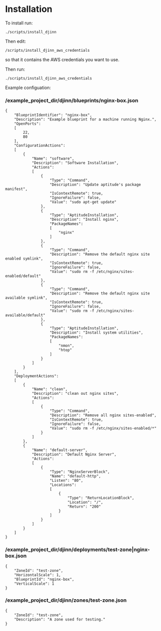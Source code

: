 Installation
============

To install run:

    ./scripts/install_djinn

Then edit:

    /scripts/install_djinn_aws_credentials

so that it contains the AWS credentials you want to use.

Then run:

    ./scripts/install_djinn_aws_credentials



Example configuation:

### /example_project_dir/djinn/blueprints/nginx-box.json

    {
        "BlueprintIdentifier": "nginx-box",
        "Description": "Example blueprint for a machine running Nginx.",
        "OpenPorts":
        [
            22,
            80
        ],
        "ConfigurationActions":
        [
            {
                "Name": "software",
                "Description": "Software Installation",
                "Actions":
                [
                    {
                        "Type": "Command",
                        "Description": "Update aptitude's package manifest",
                        "IsContextRemote": true,
                        "IgnoreFailure": false,
                        "Value": "sudo apt-get update"
                    },
                    {
                        "Type": "AptitudeInstallation",
                        "Description": "Install nginx",
                        "PackageNames":
                        [
                            "nginx"
                        ]
                    },
                    {
                        "Type": "Command",
                        "Description": "Remove the default nginx site enabled symlink",
                        "IsContextRemote": true,
                        "IgnoreFailure": false,
                        "Value": "sudo rm -f /etc/nginx/sites-enabled/default"
                    },
                    {
                        "Type": "Command",
                        "Description": "Remove the default nginx site available symlink",
                        "IsContextRemote": true,
                        "IgnoreFailure": false,
                        "Value": "sudo rm -f /etc/nginx/sites-available/default"
                    },
                    {
                        "Type": "AptitudeInstallation",
                        "Description": "Install system utilities",
                        "PackageNames":
                        [
                            "nmon",
                            "htop"
                        ]
                    }
                ]
            }
        ],
        "DeploymentActions":
        [
            {
                "Name": "clean",
                "Description": "clean out nginx sites",
                "Actions":
                [
                    {
                        "Type": "Command",
                        "Description": "Remove all nginx sites-enabled",
                        "IsContextRemote": true,
                        "IgnoreFailure": false,
                        "Value": "sudo rm -f /etc/nginx/sites-enabled/*"
                    }
                ]
            },
            {
                "Name": "default-server",
                "Description": "Default Nginx Server",
                "Actions":
                [
                    {
                        "Type": "NginxServerBlock",
                        "Name": "default-http",
                        "Listen": "80",
                        "Locations":
                        [
                            {
                                "Type": "ReturnLocationBlock",
                                "Location": "/",
                                "Return": "200"
                            }
                        ]
                    }
                ]
            }
        ]
    }

### /example_project_dir/djinn/deployments/test-zone|nginx-box.json

    {
        "ZoneId": "test-zone",
        "HorizontalScale": 1,
        "BlueprintId": "nginx-box",
        "VerticalScale": 1
    }


### /example_project_dir/djinn/zones/test-zone.json

    {
        "ZoneId": "test-zone",
        "Description": "A zone used for testing."
    }


